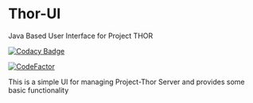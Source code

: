 # Thor-UI
Java Based User Interface for Project THOR

[![Codacy Badge](https://app.codacy.com/project/badge/Grade/3a4406c5b9b74402b18d929e27e2a6bf)](https://www.codacy.com/gh/khubaibumer/Thor-UI/dashboard?utm_source=github.com&amp;utm_medium=referral&amp;utm_content=khubaibumer/Thor-UI&amp;utm_campaign=Badge_Grade)

[![CodeFactor](https://www.codefactor.io/repository/github/khubaibumer/thor-ui/badge/master)](https://www.codefactor.io/repository/github/khubaibumer/thor-ui/overview/master)

This is a simple UI for managing Project-Thor Server and provides some basic functionality
